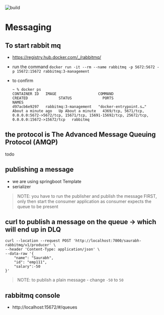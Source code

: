 ![build](https://github.com/saurabhpro/Messaging/actions/workflows/maven.yml/badge.svg)


# Messaging
## To start rabbit mq
- https://registry.hub.docker.com/_/rabbitmq/
- run the command 
  ```docker run -it --rm --name rabbitmq -p 5672:5672 -p 15672:15672 rabbitmq:3-management```

- to confirm
    ```
    ~ % docker ps                                                                  
    CONTAINER ID   IMAGE                   COMMAND                  CREATED              STATUS              PORTS                                                                                                         NAMES
    d97acb6e9297   rabbitmq:3-management   "docker-entrypoint.s…"   About a minute ago   Up About a minute   4369/tcp, 5671/tcp, 0.0.0.0:5672->5672/tcp, 15671/tcp, 15691-15692/tcp, 25672/tcp, 0.0.0.0:15672->15672/tcp   rabbitmq
    ```

## the protocol is The Advanced Message Queuing Protocol (AMQP)
todo

## publishing a message
- we are using springboot Template
- serializer
> NOTE: you have to run the publisher and publish the message FIRST, only then start the consumer application as 
> consumer expects the queue to be present

## curl to publish a message on the queue -> which will end up in DLQ
```curl
curl --location --request POST 'http://localhost:7000/saurabh-rabbitmq/v1/producer' \
--header 'Content-Type: application/json' \
--data-raw '{
    "name": "Saurabh",
    "id": "emp111",
    "salary":-50
}'
```

> NOTE: to publish a plain message - change `-50` to `50`

## rabbitmq console
- http://localhost:15672/#/queues